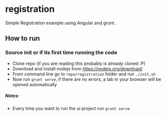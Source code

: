 # registration
Simple Registration example using Angular and grunt.

## How to run
### Source init or if its first time running the code
- Clone repo (if you are reading this probably is already cloned :P)
- Download and install nodejs from https://nodejs.org/download/
- From command line go to `repo/registration` folder and run `./init.sh`
- Now run `grunt serve`, if there are no errors, a tab in your browser will be opened automatically

##### Notes:
- Every time you want to run the ui project run `grunt serve`
